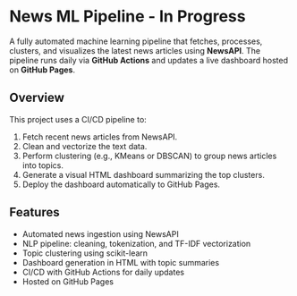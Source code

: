 # News ML Pipeline - In Progress

A fully automated machine learning pipeline that fetches, processes, clusters, and visualizes the latest news articles using **NewsAPI**. The pipeline runs daily via **GitHub Actions** and updates a live dashboard hosted on **GitHub Pages**.

## Overview

This project uses a CI/CD pipeline to:
1. Fetch recent news articles from NewsAPI.
2. Clean and vectorize the text data.
3. Perform clustering (e.g., KMeans or DBSCAN) to group news articles into topics.
4. Generate a visual HTML dashboard summarizing the top clusters.
5. Deploy the dashboard automatically to GitHub Pages.

## Features

- Automated news ingestion using NewsAPI
- NLP pipeline: cleaning, tokenization, and TF-IDF vectorization
- Topic clustering using scikit-learn
- Dashboard generation in HTML with topic summaries
- CI/CD with GitHub Actions for daily updates
- Hosted on GitHub Pages
